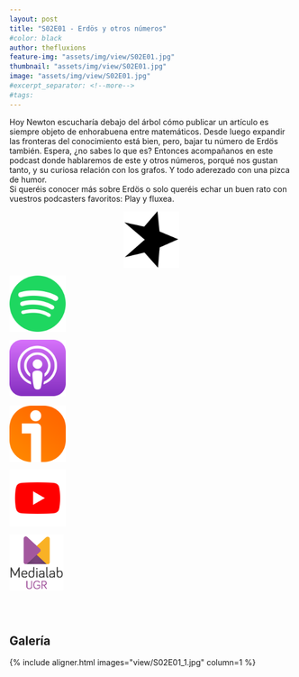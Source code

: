 ```yaml
---
layout: post
title: "S02E01 - Erdös y otros números"
#color: black
author: thefluxions
feature-img: "assets/img/view/S02E01.jpg"
thumbnail: "assets/img/view/S02E01.jpg"
image: "assets/img/view/S02E01.jpg"
#excerpt_separator: <!--more-->
#tags: 
---
```


Hoy Newton escucharía debajo del árbol cómo publicar un artículo es siempre objeto de enhorabuena entre matemáticos. Desde luego expandir las fronteras del conocimiento está bien, pero, bajar tu número de Erdös también. Espera, ¿no sabes lo que es?
Entonces acompañanos en este podcast donde hablaremos de este y otros números, porqué nos gustan tanto, y su curiosa relación con los grafos. Y todo aderezado con una pizca de humor.
<br>Si queréis conocer más sobre Erdös o solo queréis echar un buen rato con vuestros podcasters favoritos: Play y fluxea.
<br>
<p align="center">
<a href="https://www.spreaker.com/user/radiolabugr/fluxions201" target="_blank"><img src="https://raw.githubusercontent.com/thefluxions/thefluxions.github.io/master/assets/img/archive/spreaker-logo.png" height="100" align="center"></a>

<a href="https://open.spotify.com/episode/4p9hL4urdjeMR5XOrJPLh9?si=DZsEZ_uLTtqoZF1OYKNsZQ" target="_blank"><img src="https://raw.githubusercontent.com/thefluxions/thefluxions.github.io/master/assets/img/archive/spotify-logo.png" height="100" align="center"></a>

<a href="https://podcasts.apple.com/es/podcast/2x01-erd%C3%B6s-y-otros-n%C3%BAmeros/id1492409246?i=1000460270479" target="_blank"><img src="https://raw.githubusercontent.com/thefluxions/thefluxions.github.io/master/assets/img/archive/apple-logo.png" height="100" align="center"></a>
<br><br>
<a href="https://www.ivoox.com/2x01-el-team-fluxions-despega-nuevo-audios-mp3_rf_47189366_1.html" target="_blank"><img src="https://raw.githubusercontent.com/thefluxions/thefluxions.github.io/master/assets/img/archive/ivoox-logo.png" height="100" align="center"></a>

<a href="" target="_blank"><img src="https://raw.githubusercontent.com/thefluxions/thefluxions.github.io/master/assets/img/archive/youtube-logo.png" height="100" align="center"></a>

<a href="https://medialab.ugr.es/noticias/el-team-fluxions-despega-de-nuevo" target="_blank"><img src="https://raw.githubusercontent.com/thefluxions/thefluxions.github.io/master/assets/img/archive/medialab-logo.png" height="100" align="center"></a>
</p>
<br><br>

## Galería

{% include aligner.html images="view/S02E01_1.jpg" column=1 %}